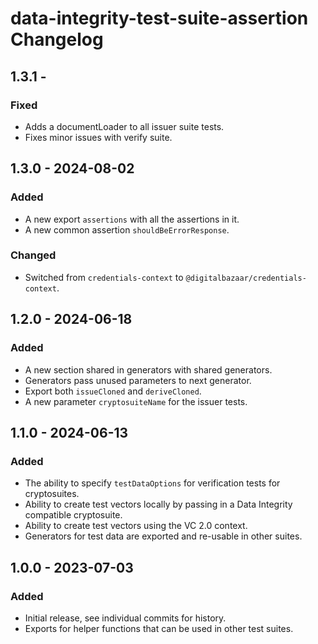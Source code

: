 # data-integrity-test-suite-assertion Changelog

## 1.3.1 -

### Fixed
- Adds a documentLoader to all issuer suite tests.
- Fixes minor issues with verify suite.

## 1.3.0 - 2024-08-02

### Added
- A new export `assertions` with all the assertions in it.
- A new common assertion `shouldBeErrorResponse`.

### Changed
- Switched from `credentials-context` to `@digitalbazaar/credentials-context`.

## 1.2.0 - 2024-06-18

### Added
- A new section shared in generators with shared generators.
- Generators pass unused parameters to next generator.
- Export both `issueCloned` and `deriveCloned`.
- A new parameter `cryptosuiteName` for the issuer tests.

## 1.1.0 - 2024-06-13

### Added
- The ability to specify `testDataOptions` for verification tests for cryptosuites.
- Ability to create test vectors locally by passing in a Data Integrity compatible cryptosuite.
- Ability to create test vectors using the VC 2.0 context.
- Generators for test data are exported and re-usable in other suites.

## 1.0.0 - 2023-07-03

### Added
- Initial release, see individual commits for history.
- Exports for helper functions that can be used in other test suites.
